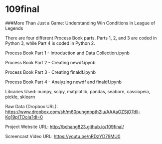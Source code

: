 # 109final
###More Than Just a Game: Understanding Win Conditions in League of Legends


There are four different Process Book parts. Parts 1, 2, and 3 are coded in Python 3, while Part 4 is coded in Python 2.


Process Book Part 1 - Introduction and Data Collection.ipynb

Process Book Part 2 - Creating newdf.ipynb

Process Book Part 3 - Creating finaldf.ipynb

Process Book Part 4 - Analyzing newdf and finaldf.ipynb


Libraries Used: numpy, scipy, matplotlib, pandas, seaborn, cassiopeia, pickle, sklearn 




Raw Data (Dropbox URL): https://www.dropbox.com/sh/m60puhgnppth2lu/AAAaOZSjO7dll-Kg19pITOoIa?dl=0

Project Website URL: http://bchang823.github.io/109final/

Screencast Video URL: https://youtu.be/nRDzYD79MU0

